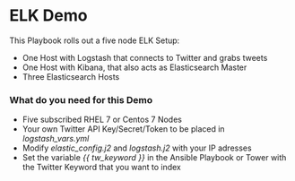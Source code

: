 # ELK Demo
This Playbook rolls out a five node ELK Setup:

 - One Host with Logstash that connects to Twitter and grabs tweets
 - One Host with Kibana, that also acts as Elasticsearch Master
 - Three Elasticsearch Hosts

 ### What do you need for this Demo

  - Five subscribed RHEL 7 or Centos 7 Nodes
  - Your own Twitter API Key/Secret/Token to be placed in _logstash_vars.yml_
  - Modify _elastic_config.j2_ and _logstash.j2_ with your IP adresses
  - Set the variable _{{ tw_keyword }}_ in the Ansible Playbook or Tower with the Twitter Keyword that you want to index
